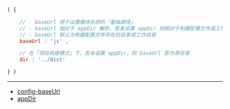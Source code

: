 ```js
( {

    // - baseUrl 用于设置模块系统的「基础路径」
    // - baseUrl 相对于 appDir 解析，若未设置 appDir 则相对于构建配置文件或工作目录解析
    // - baseUrl 默认为构建配置文件所在的目录或工作目录
    baseUrl : 'js' ,

    // 在「项目构建模式」下，若未设置 appDir，则 baseUrl 即为源目录
    dir : '../dist'

} )
```

---

- [config-baseUrl](../config/baseUrl.md)
- [appDir](./appDir.md)
